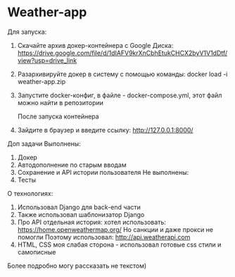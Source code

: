 # Weather-app

Для запуска:
1) Скачайте архив докер-контейнера с Google Диска:
    https://drive.google.com/file/d/1dIAFV9krXnCbhEtukCHCX2byV1V1dDtf/view?usp=drive_link
2) Разархивируйте докер в систему с помощью команды:
     docker load -i weather-app.zip
3) Запустите docker-конфиг, в файле - docker-compose.yml, этот файл можно найти в репозитории

    После запуска контейнера
4) Зайдите в браузер и введите ссылку: http://127.0.0.1:8000/


Доп задачи 
Выполнены:
1) Докер
2) Автодополнение по старым вводам
3) Сохранение и API истории пользователя
Не выполнены:
1) Тесты

О технологиях:
1) Использовал Django для back-end части
2) Также использовал шаблонизатор Django
3) Про API отдельная история:
      хотел использовать: https://home.openweathermap.org/
         Но санкции и даже прокси не помогли
   Поэтому использовал: http://api.weatherapi.com
4) HTML, CSS моя слабая сторона - использовал готовые css стили и самописные

Более подробно могу рассказать не текстом)
